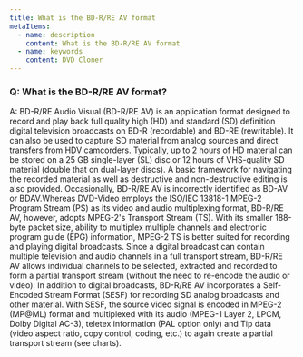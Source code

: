 ```yaml
---
title: What is the BD-R/RE AV format
metaItems:
  - name: description
    content: What is the BD-R/RE AV format
  - name: keywords
    content: DVD Cloner
---
```


### Q: What is the BD-R/RE AV format?

A:
BD-R/RE Audio Visual (BD-R/RE AV) is an application format designed to record and play back full quality high (HD) and standard (SD) definition digital television broadcasts on BD-R (recordable) and BD-RE (rewritable). It can also be used to capture SD material from analog sources and direct transfers from HDV camcorders. Typically, up to 2 hours of HD material can be stored on a 25 GB single-layer (SL) disc or 12 hours of VHS-quality SD material (double that on dual-layer discs). A basic framework for navigating the recorded material as well as destructive and non-destructive editing is also provided. Occasionally, BD-R/RE AV is incorrectly identified as BD-AV or BDAV.Whereas DVD-Video employs the ISO/IEC 13818-1 MPEG-2 Program Stream (PS) as its video and audio multiplexing format, BD-R/RE AV, however, adopts MPEG-2's Transport Stream (TS). With its smaller 188-byte packet size, ability to multiplex multiple channels and electronic program guide (EPG) information, MPEG-2 TS is better suited for recording and playing digital broadcasts. Since a digital broadcast can contain multiple television and audio channels in a full transport stream, BD-R/RE AV allows individual channels to be selected, extracted and recorded to form a partial transport stream (without the need to re-encode the audio or video). In addition to digital broadcasts, BD-R/RE AV incorporates a Self-Encoded Stream Format (SESF) for recording SD analog broadcasts and other material. With SESF, the source video signal is encoded in MPEG-2 (MP@ML) format and multiplexed with its audio (MPEG-1 Layer 2, LPCM, Dolby Digital AC-3), teletex information (PAL option only) and Tip data (video aspect ratio, copy control, coding, etc.) to again create a partial transport stream (see charts).


